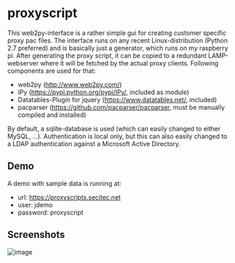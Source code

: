 # proxyscript

This web2py-interface is a rather simple gui for creating customer specific proxy pac files. The interface runs on any recent Linux-distribution (Python 2.7 preferred) and is basically just a generator, which runs on my raspberry pi. 
After generating the proxy script, it can be copied to a redundant LAMP-webserver where it will be fetched by the actual proxy clients. 
Following components are used for that:
* web2py (http://www.web2py.com/)
* IPy (https://pypi.python.org/pypi/IPy/, included as module)
* Datatables-Plugin for jquery (https://www.datatables.net/, included)
* pacparser (https://github.com/pacparser/pacparser, must be manually compiled and installed)

By default, a sqlite-database is used (which can easily changed to either MySQL, ...). Authentication is local only, but this can also easily changed to a LDAP authentication against a Microsoft Active Directory. 

## Demo
A demo with sample data is running at:
* url: https://proxyscripts.secitec.net
* user: jdemo
* password: proxyscript

## Screenshots
![image](https://cloud.githubusercontent.com/assets/3997488/10199865/5199ff5a-67a3-11e5-8fb2-ce5fd6b93df7.png)

